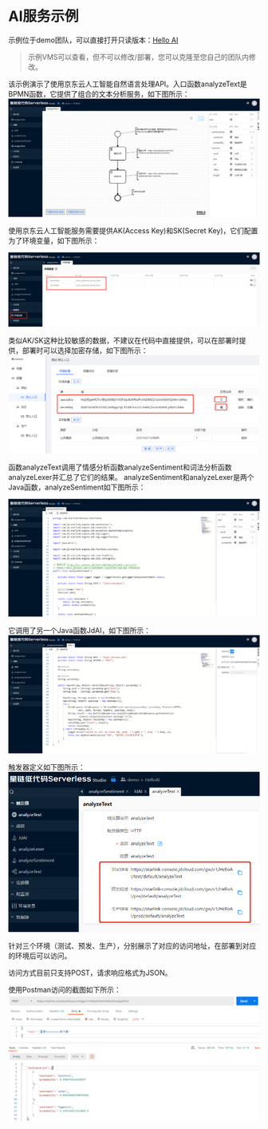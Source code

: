 # AI服务示例

示例位于demo团队，可以直接打开只读版本：[Hello AI](https://starlink-console.jdcloud.com/studio/v2/index.html#/?vms=eyJ2bXNLZXkiOiJmMDliOWZlMDY5Nzc0MTQxYTM3ZDJjMjY5NTg1MDAwMiIsInZtc05hbWUiOiJIZWxsb0FJIiwiZ2l0VXJsIjoiaHR0cHM6Ly9jb2RlLmpkY2xvdWQuY29tL3N0YXJsaW5rLXZtcy9oZWxsb2FpLmdpdCIsInNjcmlwdFR5cGUiOiJKYXZhIiwidGVhbUtleSI6IjMwMWIzMWMyNWRmMjRjNDZiMjY3YzBkZTM4MzMwZTZhIiwiZ3JvdXBJZCI6ImNvbS5zdGFybGluayIsImF1dGhDb2RlIjowLCJ0ZWFtTmFtZSI6ImRlbW8ifQ)

> 示例VMS可以查看，但不可以修改/部署，您可以克隆至您自己的团队内修改。

该示例演示了使用京东云人工智能自然语言处理API。入口函数analyzeText是BPMN函数，它提供了组合的文本分析服务，如下图所示：![analyze_text](../../../../image/Starlink/Demo/hello_ai_analyze_text.png)

使用京东云人工智能服务需要提供AK(Access Key)和SK(Secret Key)，它们配置为了环境变量，如下图所示：

![env](../../../../image/Starlink/Demo/hello_ai_env.png)

类似AK/SK这种比较敏感的数据，不建议在代码中直接提供，可以在部署时提供，部署时可以选择加密存储，如下图所示：![env](../../../../image/Starlink/Demo/hello_ai_deploy.png)

函数analyzeText调用了情感分析函数analyzeSentiment和词法分析函数analyzeLexer并汇总了它们的结果。 analyzeSentiment和analyzeLexer是两个Java函数，analyzeSentiment如下图所示：

![sentiment](../../../../image/Starlink/Demo/hello_ai_sentiment.png)

它调用了另一个Java函数JdAI，如下图所示：![jdai](../../../../image/Starlink/Demo/hello_ai_jdai.png)

触发器定义如下图所示：
 ![trigger](../../../../image/Starlink/Demo/hello_ai_trigger.png)

针对三个环境（测试、预发、生产），分别展示了对应的访问地址，在部署到对应的环境后可以访问。

访问方式目前只支持POST，请求响应格式为JSON。

使用Postman访问的截图如下所示：
![response](../../../../image/Starlink/Demo/hello_ai_response.png)
    